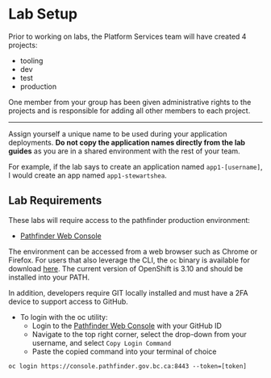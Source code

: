 # Lab Setup
Prior to working on labs, the Platform Services team will have created 4
projects: 
- tooling
- dev
- test 
- production

One member from your group has been given administrative rights to the projects
and is responsible for adding all other members to each project. 

---
Assign yourself a unique name to be used during your application deployments. 
**Do not copy the application names directly from the lab guides** as you are in a 
shared environment with the rest of your team. 

For example, if the lab says to create an application named `app1-[username]`, I 
would create an app named `app1-stewartshea`. 

## Lab Requirements
These labs will require access to the pathfinder production environment: 
- [Pathfinder Web Console](https://console.pathfinder.gov.bc.ca:8443/console/)


The environment can be accessed from a web browser such as Chrome or Firefox. For 
users that also leverage the CLI, the `oc` binary is available for download [here](https://github.com/openshift/origin/releases/tag/v3.10.0). 
The current version of OpenShift is 3.10 and should be installed into your PATH.

In addition, developers require GIT locally installed and must have a 2FA device to support access to GitHub. 

- To login with the oc utility: 
    - Login to the [Pathfinder Web Console](https://console.pathfinder.gov.bc.ca:8443/console/) with your GitHub ID
    - Navigate to the top right corner, select the drop-down from your username, and select `Copy Login Command`
    - Paste the copied command into your terminal of choice

```
oc login https://console.pathfinder.gov.bc.ca:8443 --token=[token]
```
